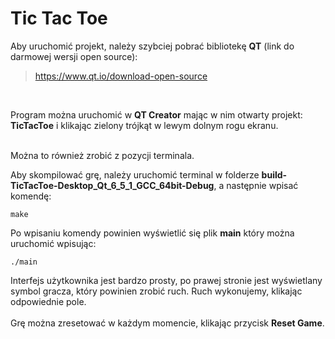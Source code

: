 # Tic Tac Toe

Aby uruchomić projekt, należy szybciej pobrać bibliotekę __QT__ (link do darmowej wersji open source):

> https://www.qt.io/download-open-source

<br>

Program można uruchomić w __QT Creator__ mając w nim otwarty projekt: __TicTacToe__ i klikając zielony trójkąt w lewym dolnym rogu ekranu.
<br><br>

Można to również zrobić z pozycji terminala.

Aby skompilować grę, należy uruchomić terminal w folderze __build-TicTacToe-Desktop_Qt_6_5_1_GCC_64bit-Debug__, a następnie wpisać komendę:
```
make
```
Po wpisaniu komendy powinien wyświetlić się plik __main__ który można uruchomić wpisując:
```
./main
```

Interfejs użytkownika jest bardzo prosty, po prawej stronie jest wyświetlany symbol gracza, który powinien zrobić ruch. Ruch wykonujemy, klikając odpowiednie pole.
<br><br>
Grę można zresetować w każdym momencie, klikając przycisk __Reset Game__.
